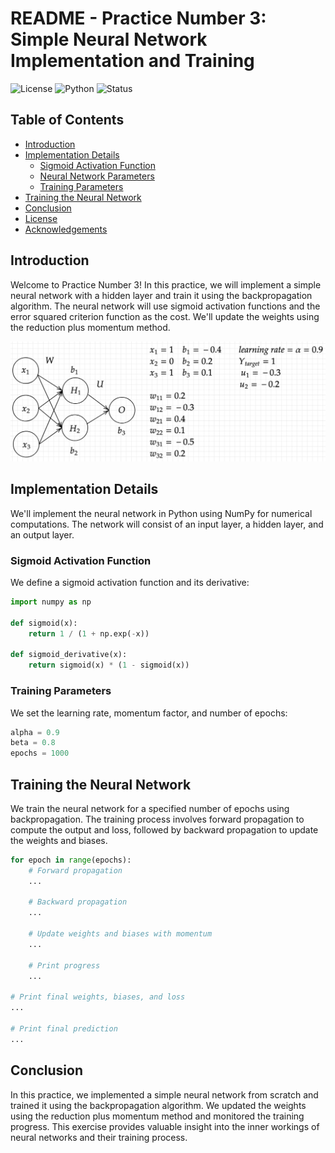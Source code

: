 # README - Practice Number 3: Simple Neural Network Implementation and Training

![License](https://img.shields.io/badge/license-MIT-green)
![Python](https://img.shields.io/badge/python-3.7%20%7C%203.8-blue)
![Status](https://img.shields.io/badge/status-in%20progress-yellow)

## Table of Contents
- [Introduction](#introduction)
- [Implementation Details](#implementation-details)
  - [Sigmoid Activation Function](#sigmoid-activation-function)
  - [Neural Network Parameters](#neural-network-parameters)
  - [Training Parameters](#training-parameters)
- [Training the Neural Network](#training-the-neural-network)
- [Conclusion](#conclusion)
- [License](#license)
- [Acknowledgements](#acknowledgements)

## Introduction

Welcome to Practice Number 3! In this practice, we will implement a simple neural network with a hidden layer and train it using the backpropagation algorithm. The neural network will use sigmoid activation functions and the error squared criterion function as the cost. We'll update the weights using the reduction plus momentum method.

![Network Architecture](images/map.png)

## Implementation Details

We'll implement the neural network in Python using NumPy for numerical computations. The network will consist of an input layer, a hidden layer, and an output layer.

### Sigmoid Activation Function

We define a sigmoid activation function and its derivative:

```python
import numpy as np

def sigmoid(x):
    return 1 / (1 + np.exp(-x))

def sigmoid_derivative(x):
    return sigmoid(x) * (1 - sigmoid(x))

```

### Training Parameters
We set the learning rate, momentum factor, and number of epochs:
```python
alpha = 0.9
beta = 0.8
epochs = 1000
```

## Training the Neural Network

We train the neural network for a specified number of epochs using backpropagation. The training process involves forward propagation to compute the output and loss, followed by backward propagation to update the weights and biases.
```python
for epoch in range(epochs):
    # Forward propagation
    ...

    # Backward propagation
    ...

    # Update weights and biases with momentum
    ...

    # Print progress
    ...

# Print final weights, biases, and loss
...

# Print final prediction
...
```

## Conclusion
In this practice, we implemented a simple neural network from scratch and trained it using the backpropagation algorithm. We updated the weights using the reduction plus momentum method and monitored the training progress. This exercise provides valuable insight into the inner workings of neural networks and their training process.
